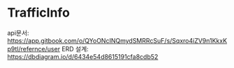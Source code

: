 # TrafficInfo
api문서:  https://app.gitbook.com/o/QYoONcINQmydSMRRcSuF/s/Sqxro4iZV9n1KkxKp9tl/refernce/user
ERD 설계: https://dbdiagram.io/d/6434e54d8615191cfa8cdb52
